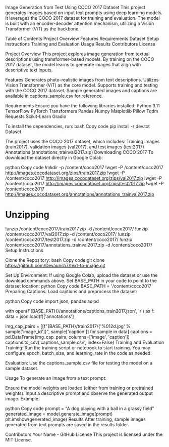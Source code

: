 Image Generation from Text Using COCO 2017 Dataset
This project generates images based on input text prompts using deep learning models. It leverages the COCO 2017 dataset for training and evaluation. The model is built with an encoder-decoder attention mechanism, utilizing a Vision Transformer (ViT) as the backbone.

Table of Contents
Project Overview
Features
Requirements
Dataset
Setup Instructions
Training and Evaluation
Usage
Results
Contributors
License

Project Overview
This project explores image generation from textual descriptions using transformer-based models. By training on the COCO 2017 dataset, the model learns to generate images that align with descriptive text inputs.

Features
Generates photo-realistic images from text descriptions.
Utilizes Vision Transformer (ViT) as the core model.
Supports training and testing with the COCO 2017 dataset.
Sample generated images and captions are available in captions_sample.csv for reference.

Requirements
Ensure you have the following libraries installed:
Python 3.11
TensorFlow
PyTorch
Transformers
Pandas
Numpy
Matplotlib
Pillow
Tqdm
Requests
Scikit-Learn
Gradio

To install the dependencies, run:
bash
Copy code
pip install -r dev.txt
Dataset

The project uses the COCO 2017 dataset, which includes:
Training images (train2017), validation images (val2017), and test images (test2017)
Annotations (annotations_trainval2017.zip)
Downloading COCO 2017
To download the dataset directly in Google Colab:

python
Copy code
!mkdir -p /content/coco2017
!wget -P /content/coco2017 http://images.cocodataset.org/zips/train2017.zip
!wget -P /content/coco2017 http://images.cocodataset.org/zips/val2017.zip
!wget -P /content/coco2017 http://images.cocodataset.org/zips/test2017.zip
!wget -P /content/coco2017 http://images.cocodataset.org/annotations/annotations_trainval2017.zip

# Unzipping
!unzip /content/coco2017/train2017.zip -d /content/coco2017/
!unzip /content/coco2017/val2017.zip -d /content/coco2017/
!unzip /content/coco2017/test2017.zip -d /content/coco2017/
!unzip /content/coco2017/annotations_trainval2017.zip -d /content/coco2017/
Setup Instructions

Clone the Repository:
bash Copy code
git clone https://github.com/Devaunsh7/text-to-image.git

Set Up Environment:
If using Google Colab, upload the dataset or use the download commands above.
Set BASE_PATH in your code to point to the dataset location:
python Copy code
BASE_PATH = '/content/coco2017'
Preparing Captions: Load captions and preprocess the dataset:

python Copy code
import json, pandas as pd

with open(f'{BASE_PATH}/annotations/captions_train2017.json', 'r') as f:
    data = json.load(f)['annotations']

img_cap_pairs = [[f"{BASE_PATH}/train2017/{'%012d.jpg' % sample['image_id']}", sample['caption']] for sample in data]
captions = pd.DataFrame(img_cap_pairs, columns=['image', 'caption'])
captions.to_csv('captions_sample.csv', index=False)
Training and Evaluation
Training: Run the training script or notebook to start training. You may configure epoch, batch_size, and learning_rate in the code as needed.

Evaluation: Use the captions_sample.csv file for testing the model on a sample dataset.

Usage
To generate an image from a text prompt:

Ensure the model weights are loaded (either from training or pretrained weights).
Input a descriptive prompt and observe the generated output image.
Example:

python
Copy code
prompt = "A dog playing with a ball in a grassy field"
generated_image = model.generate_image(prompt)
plt.imshow(generated_image)
Results
After training, sample images generated from text prompts are saved in the results folder.

Contributors
Your Name - GitHub
License
This project is licensed under the MIT License.
